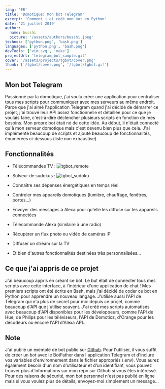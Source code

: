 ```yaml
---
lang: 'FR'
title: 'Domotique: Mon bot Telegram'
excerpt: 'Comment j ai codé mon bot en Python'
date: '21 juillet 2019'
author:
  name: busshi
  picture: '/assets/authors/busshi.jpeg'
technos: ['python.png', 'bash.png']
languages: ['python.png', 'bash.png']
devTools: ['vim.svg', 'make']
projectUrl: 'telegram_bot_sample.git'
cover: '/assets/projects/tgbot/cover.png'
thumb: ['/tgbot/cover.png', '/tgbot/tgbot.gif']
---
```


## Mon bot Telegram

Passionné par la domotique, j'ai voulu créer une application pour centraliser tous mes scripts pour communiquer avec mes serveurs au même endroit. Parce que j'ai aimé l'application Telegram quand j'ai décidé de démarrer ce projet, j'ai trouvé leur API assez fonctionnelle et détaillée pour ce que je voulais faire, c'est-à-dire déclencher plusieurs scripts en fonction de mes besoins. Mon propre bot était né de cette idée. Au début, il n'était connecté qu'à mon serveur domotique mais c'est devenu bien plus que cela. J'ai implémenté beaucoup de scripts et ajouté beaucoup de fonctionnalités, énumérées ci-dessous (liste non exhaustive).

## Fonctionnalités

+ Télécommandes TV :
![tgbot_remote](../assets/projects/tgbot/tgbot_remote.png)

+ Solveur de sudokus :
![tgbot_sudoku](../assets/projects/tgbot/tgbot_sudoku.png)

+ Connaître ses dépenses énergétiques en temps réel
+ Controler mes appareils domotiques (lumière, chauffage, fenêtres, portes...)
+ Envoyer des messages à Alexa pour qu'elle les diffuse sur les appareils connectées
+ Télécommande Alexa (similaire à une radio)
+ Récupérer un flux photo ou vidéo de caméras IP
+ Diffuser un stream sur la TV
+ Et bien d'autres fonctionnalités destinées très personnalisées...

## Ce que j'ai appris de ce projet

J'ai beaucoup appris en créant ce bot. Le but était de connecter tous mes scripts avec cette interface, à l'intérieur d'une application de chat ! Mes premiers scripts ont été écrits en Bash, mais j'ai décidé de coder ce bot en Python pour apprendre un nouveau langage. J'utilise aussi l'API de Telegram qui n'a plus de secret pour moi depuis ce projet, comme beaucoup d'API que j'utilise souvent. J'ai créé mes scripts automatisés avec beaucoup d'API disponibles pour les développeurs, comme l'API de Hue, de Philips pour les téléviseurs, l'API de Domoticz, d'Orange pour les décodeurs ou encore l'API d'Alexa API...

## Note

J'ai publié un exemple de bot public sur [Github](https://github.com/busshi/telegram_bot_sample). Pour l'utiliser, il vous suffit de créer un bot avec le BotFather dans l'application Telegram et d'inclure vos variables d'environnement dans le fichier appropriés (.env). Vous aurez également besoin d'un nom d'utilisateur et d'un identifiant, vous pouvez trouver plus d'informations sur mon repo sur Github si vous êtes intéressé. Pour des raisons de sécurité, mon bot personnel n'est pas publié en ligne mais si vous voulez plus de détails, envoyez-moi simplement un message...